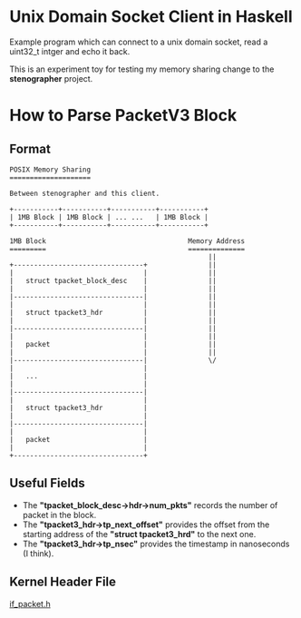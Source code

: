 # Unix Domain Socket Client in Haskell

Example program which can connect to a unix domain socket, read a
uint32_t intger and echo it back.

This is an experiment toy for testing my memory sharing change to
the **stenographer** project.

# How to Parse PacketV3 Block

## Format

	POSIX Memory Sharing
	====================

	Between stenographer and this client.

	+-----------+-----------+-----------+-----------+
	| 1MB Block | 1MB Block | ... ...   | 1MB Block |
	+-----------+-----------+-----------+-----------+

	1MB Block									Memory Address
	=========									==============
												     ||
	+--------------------------------+			     ||
	|                                |			     ||
	|   struct tpacket_block_desc    |			     ||
	|                                |			     ||
	|--------------------------------|			     ||
	|                                |			     ||
	|   struct tpacket3_hdr          |			     ||
	|                                |			     ||
	|--------------------------------|			     ||
	|                                |			     ||
	|   packet                       |			     ||
	|                                |			     ||
	|--------------------------------|			     \/
	|                                |
	|   ...                          |
	|                                |
	|--------------------------------|
	|                                |
	|   struct tpacket3_hdr          |
	|                                |
	|--------------------------------|
	|                                |
	|   packet                       |
	|                                |
	+--------------------------------+

## Useful Fields

* The **"tpacket_block_desc->hdr->num_pkts"** records the number of packet
  in the block.
* The **"tpacket3_hdr->tp_next_offset"** provides the offset from the starting
  address of the **"struct tpacket3_hrd"** to the next one.
* The **"tpacket3_hdr->tp_nsec"** provides the timestamp in nanoseconds (I think).

## Kernel Header File

[if_packet.h](http://lxr.free-electrons.com/source/include/uapi/linux/if_packet.h#L232)

